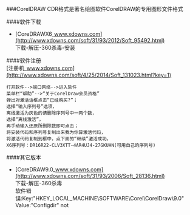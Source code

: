 ###CorelDRAW
CDR格式是著名绘图软件CorelDRAW的专用图形文件格式  

####软件下载
- [CoreDRAWX6_www.xdowns.com](http://www.xdowns.com/soft/31/93/2012/Soft_95492.html)  
下载-解压-360杀毒-安装

####软件注册  
[注册机_www.xdowns.com](http://www.xdowns.com/soft/4/25/2014/Soft_131023.html?key=1)
  
	打开软件-->端口网络-->进入软件  
	菜单栏“帮助”-->“关于CorelDraw会员资格”  
	弹出对激活话框点击“已经购买?”；  
	选择“输入序列号”选项，  
	离线激活为灰色的请删除序列号中一两个数，  
	选择“离线激活”，  
	再手动输入还原所删除数即可点击；  
	将安装代码和序列号复制出来我为你算激活代码，  
	将激活代码复制到框中，点下面的“继续”激活成功。  
	X6序列号：DR16R22-CLV3XTT-4AR4UJ4-27GKUHN(可用自己的序列号)  
####其它版本
- [CoreDRAW9.0_www.xdowns.com](http://www.xdowns.com/soft/31/93/2006/Soft_28136.html)  
下载-解压-360杀毒  
软件错误:Key:"HKEY_LOCAL_MACHINE\SOFTWARE\Corel\CorelDraw\9.0" Value:"Configdir" not  